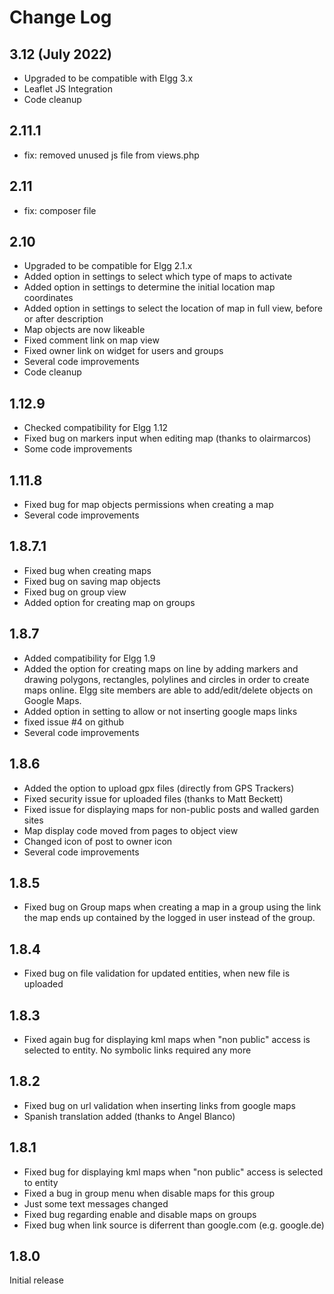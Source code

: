 # Change Log

## 3.12 (July 2022)

- Upgraded to be compatible with Elgg 3.x
- Leaflet JS Integration
- Code cleanup

## 2.11.1

- fix: removed unused js file from views.php

## 2.11

- fix: composer file

## 2.10

- Upgraded to be compatible for Elgg 2.1.x
- Added option in settings to select which type of maps to activate
- Added option in settings to determine the initial location map coordinates
- Added option in settings to select the location of map in full view, before or after description
- Map objects are now likeable
- Fixed comment link on map view
- Fixed owner link on widget for users and groups
- Several code improvements
- Code cleanup

## 1.12.9

- Checked compatibility for Elgg 1.12
- Fixed bug on markers input when editing map (thanks to olairmarcos)
- Some code improvements

## 1.11.8

- Fixed bug for map objects permissions when creating a map
- Several code improvements

## 1.8.7.1

- Fixed bug when creating maps
- Fixed bug on saving map objects
- Fixed bug on group view
- Added option for creating map on groups 

## 1.8.7

- Added compatibility for Elgg 1.9
- Added the option for creating maps on line by adding markers and drawing polygons, rectangles, polylines and circles in order to create maps online. Elgg site members are able to add/edit/delete objects on Google Maps. 
- Added option in setting to allow or not inserting google maps links
- fixed issue #4 on github
- Several code improvements

## 1.8.6

- Added the option to upload gpx files (directly from GPS Trackers)
- Fixed security issue for uploaded files (thanks to Matt Beckett)
- Fixed issue for displaying maps for non-public posts and walled garden sites
- Map display code moved from pages to object view
- Changed icon of post to owner icon
- Several code improvements

## 1.8.5

- Fixed bug on Group maps when creating a map in a group using the link the map ends up contained by the logged in user instead of the group.

## 1.8.4

- Fixed bug on file validation for updated entities, when new file is uploaded

## 1.8.3

- Fixed again bug for displaying kml maps when "non public" access is selected to entity. No symbolic links required any more

## 1.8.2

- Fixed bug on url validation when inserting links from google maps
- Spanish translation added (thanks to Angel Blanco)

## 1.8.1

- Fixed bug for displaying kml maps when "non public" access is selected to entity
- Fixed a bug in group menu when disable maps for this group
- Just some text messages changed
- Fixed bug regarding enable and disable maps on groups
- Fixed bug when link source is diferrent than google.com (e.g. google.de)

## 1.8.0

Initial release
